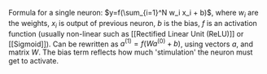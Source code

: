 Formula for a single neuron: $y=f(\sum_{i=1}^N w_i x_i + b)$, where $w_i$ are the weights, $x_i$ is output of previous neuron, $b$ is the bias, $f$ is an activation function (usually non-linear such as [[Rectified Linear Unit (ReLU)]] or [[Sigmoid]]). Can be rewritten as $a^{(1)}=f(Wa^{(0)}+b)$, using vectors $a$, and matrix $W$.
The bias term reflects how much 'stimulation' the neuron must get to activate.
